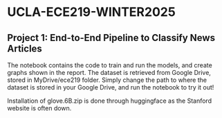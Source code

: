 # UCLA-ECE219-WINTER2025
## Project 1: End-to-End Pipeline to Classify News Articles

The notebook contains the code to train and run the models, and create graphs shown in the report. The dataset is retrieved from Google Drive, stored in MyDrive/ece219 folder. Simply change the path to where the dataset is stored in your Google Drive, and run the notebook to try it out!

Installation of glove.6B.zip is done through huggingface as the Stanford website is often down.
